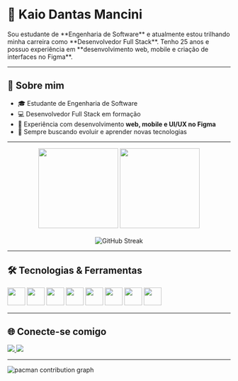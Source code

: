 # 🤖 Kaio Dantas Mancini  

<p>Sou estudante de **Engenharia de Software** e atualmente estou trilhando minha carreira como **Desenvolvedor Full Stack**. Tenho 25 anos e possuo experiência em **desenvolvimento web, mobile e criação de interfaces no Figma**.</p>  

---

## 📌 Sobre mim  
- 🎓 Estudante de Engenharia de Software  
- 💻 Desenvolvedor Full Stack em formação  
- 📱 Experiência com desenvolvimento **web, mobile e UI/UX no Figma**  
- 🚀 Sempre buscando evoluir e aprender novas tecnologias  

---

<div align="center">
  <img loading="lazy" height="180em" src="https://github-readme-stats.vercel.app/api?username=kaio-d&show_icons=true&theme=synthwave&include_all_commits=true&count_private=true&hide=stars"/>
  <img loading="lazy" height="180em" src="https://github-readme-stats.vercel.app/api/top-langs/?username=kaio-d&layout=compact&langs_count=7&theme=synthwave"/>
</div>

<br>

<div align="center">
  <img src="https://streak-stats.demolab.com?user=kaio-d&theme=synthwave&border_radius=5" alt="GitHub Streak"/>
</div>

---

## 🛠️ Tecnologias & Ferramentas  

<p align="left">
  <img src="https://cdn.jsdelivr.net/gh/devicons/devicon/icons/html5/html5-original.svg" width="40" height="40"/>
  <img src="https://cdn.jsdelivr.net/gh/devicons/devicon/icons/css3/css3-original.svg" width="40" height="40"/>
  <img src="https://cdn.jsdelivr.net/gh/devicons/devicon/icons/javascript/javascript-original.svg" width="40" height="40"/>
  <img src="https://cdn.jsdelivr.net/gh/devicons/devicon/icons/nodejs/nodejs-original.svg" width="40" height="40"/>
  <img src="https://cdn.jsdelivr.net/gh/devicons/devicon/icons/react/react-original.svg" width="40" height="40"/>
  <img src="https://cdn.jsdelivr.net/gh/devicons/devicon/icons/java/java-original.svg" width="40" height="40"/>
  <img src="https://cdn.jsdelivr.net/gh/devicons/devicon/icons/c/c-original.svg" width="40" height="40"/>
  <img src="https://cdn.jsdelivr.net/gh/devicons/devicon/icons/figma/figma-original.svg" width="40" height="40"/>
</p>

---

## 🌐 Conecte-se comigo  

<p align="left">
  <a href="mailto:dantaskaio01@gmail.com">
    <img src="https://img.shields.io/badge/Gmail-D14836?style=for-the-badge&logo=gmail&logoColor=white"/>
  </a>
  <a href="https://www.linkedin.com/in/kaio-mancini" target="_blank">
    <img src="https://img.shields.io/badge/LinkedIn-0A66C2?style=for-the-badge&logo=linkedin&logoColor=white"/>
  </a>
</p>

---

<picture>
  <source media="(prefers-color-scheme: dark)" srcset="https://raw.githubusercontent.com/kaio-d/kaio-d/output/pacman-contribution-graph-dark.svg">
  <source media="(prefers-color-scheme: light)" srcset="https://raw.githubusercontent.com/kaio-d/kaio-d/output/pacman-contribution-graph.svg">
  <img alt="pacman contribution graph" src="https://raw.githubusercontent.com/kaio-d/kaio-d/output/pacman-contribution-graph.svg">
</picture>
